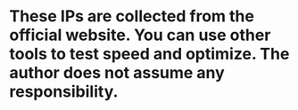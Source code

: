 # These IPs are collected from the official website. You can use other tools to test speed and optimize. The author does not assume any responsibility.
